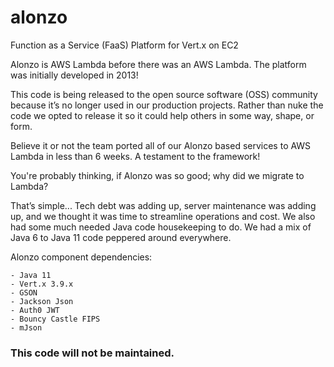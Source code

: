 # alonzo
Function as a Service (FaaS) Platform for Vert.x on EC2

Alonzo is AWS Lambda before there was an AWS Lambda. The platform was initially
developed in 2013!

This code is being released to the open source software (OSS) community because
it’s no longer used in our production projects. Rather than nuke the code we
opted to release it so it could help others in some way, shape, or form.

Believe it or not the team ported all of our Alonzo based services to AWS
Lambda in less than 6 weeks. A testament to the framework!

You're probably thinking, if Alonzo was so good; why did we migrate to Lambda?

That’s simple... Tech debt was adding up, server maintenance was adding up, and
we thought it was time to streamline operations and cost. We also had some much
needed Java code housekeeping to do. We had a mix of Java 6 to Java 11 code
peppered around everywhere.

Alonzo component dependencies:

    - Java 11
    - Vert.x 3.9.x
    - GSON
    - Jackson Json
    - Auth0 JWT
    - Bouncy Castle FIPS
    - mJson

### This code will not be maintained.
